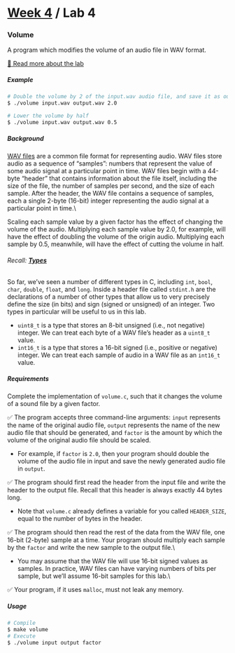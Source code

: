 # [Week 4](../../) / Lab 4

### Volume

A program which modifies the volume of an audio file in WAV format.

[🔗 Read more about the lab](https://cs50.harvard.edu/x/2021/labs/4)

##### Example

```bash
# Double the volume by 2 of the input.wav audio file, and save it as output.wav file in the same directory
$ ./volume input.wav output.wav 2.0

# Lower the volume by half
$ ./volume input.wav output.wav 0.5
```

##### Background

[WAV files](https://docs.fileformat.com/audio/wav/) are a common file format for representing audio. WAV files store audio as a sequence of “samples”: numbers that represent the value of some audio signal at a particular point in time. WAV files begin with a 44-byte “header” that contains information about the file itself, including the size of the file, the number of samples per second, and the size of each sample. After the header, the WAV file contains a sequence of samples, each a single 2-byte (16-bit) integer representing the audio signal at a particular point in time.\

Scaling each sample value by a given factor has the effect of changing the volume of the audio. Multiplying each sample value by 2.0, for example, will have the effect of doubling the volume of the origin audio. Multiplying each sample by 0.5, meanwhile, will have the effect of cutting the volume in half.

###### Recall: **<u>Types</u>**

So far, we’ve seen a number of different types in C, including `int`, `bool`, `char`, `double`, `float`, and `long`. Inside a header file called `stdint.h` are the declarations of a number of other types that allow us to very precisely define the size (in bits) and sign (signed or unsigned) of an integer. Two types in particular will be useful to us in this lab.

-   `uint8_t` is a type that stores an 8-bit unsigned (i.e., not negative) integer. We can treat each byte of a WAV file’s header as a `uint8_t` value.
-   `int16_t` is a type that stores a 16-bit signed (i.e., positive or negative) integer. We can treat each sample of audio in a WAV file as an `int16_t` value.

##### Requirements

Complete the implementation of `volume.c`, such that it changes the volume of a sound file by a given factor.

:white_check_mark: The program accepts three command-line arguments: `input` represents the name of the original audio file, `output` represents the name of the new audio file that should be generated, and `factor` is the amount by which the volume of the original audio file should be scaled.

-   For example, if `factor` is `2.0`, then your program should double the volume of the audio file in input and save the newly generated audio file in `output`.

:white_check_mark: The program should first read the header from the input file and write the header to the output file. Recall that this header is always exactly 44 bytes long.

-   Note that `volume.c` already defines a variable for you called `HEADER_SIZE`, equal to the number of bytes in the header.

:white_check_mark: The program should then read the rest of the data from the WAV file, one 16-bit (2-byte) sample at a time. Your program should multiply each sample by the `factor` and write the new sample to the output file.\

-   You may assume that the WAV file will use 16-bit signed values as samples. In practice, WAV files can have varying numbers of bits per sample, but we’ll assume 16-bit samples for this lab.\

:white_check_mark: Your program, if it uses `malloc`, must not leak any memory.

##### Usage

```bash
# Compile
$ make volume
# Execute
$ ./volume input output factor
```
